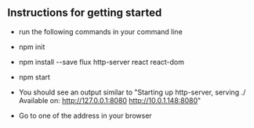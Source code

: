 ## Instructions for getting started
- run the following commands in your command line
-	npm init
- npm install --save flux http-server react react-dom
- npm start

- You should see an output similar to "Starting up http-server, serving ./
Available on:
  http://127.0.0.1:8080
  http://10.0.1.148:8080"

- Go to one of the address in your browser
